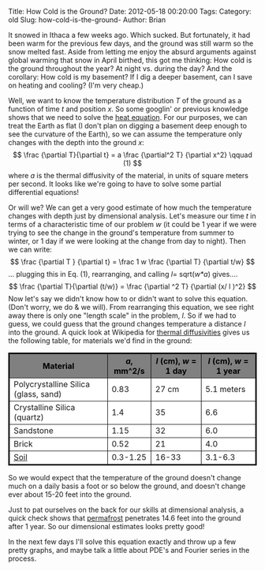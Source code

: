 Title: How Cold is the Ground?
Date: 2012-05-18 00:20:00
Tags: 
Category: old
Slug: how-cold-is-the-ground-
Author: Brian

It snowed in Ithaca a few weeks ago. Which sucked. But fortunately, it had been warm for the previous few days, and the ground was still warm so the snow melted fast. Aside from letting me enjoy the absurd arguments against global warming that snow in April birthed, this got me thinking: How cold is the ground throughout the year? At night vs. during the day? And the corollary: How cold is my basement? If I dig a deeper basement, can I save on heating and cooling? (I'm very cheap.)

<a name='more'></a>
 Well, we want to know the temperature distribution <i>T</i> of the ground as a function of time <i>t</i> and position <i>x</i>. So some googlin' or previous knowledge shows that we need to solve the <a href="http://en.wikipedia.org/wiki/Heat_equation">heat equation</a>. For our purposes, we can treat the Earth as flat (I don't plan on digging a basement deep enough to see the curvature of the Earth), so we can assume the temperature only changes with the depth into the ground <i>x</i>:
$$
 \frac {\partial T}{\partial t} = a \frac {\partial^2 T} {\partial x^2} \qquad (1)
$$
where <i>a</i> is the thermal diffusivity of the material, in units of square meters per second. It looks like we're going to have to solve some partial differential equations!

Or will we? We can get a very good estimate of how much the temperature changes with depth just by dimensional analysis. Let's measure our time <i>t</i> in terms of a characteristic time of our problem <i>w</i> (it could be 1 year if we were trying to see the change in the ground's temperature from summer to winter, or 1 day if we were looking at the change from day to night). Then we can write:
$$
\frac {\partial T } {\partial t} = \frac 1 w \frac {\partial T} {\partial t/w}
$$
 ... plugging this in Eq. (1), rearranging, and calling <i>l</i>= sqrt(<i>w*a</i>) gives....
$$
 \frac {\partial T}{\partial (t/w)} = \frac {\partial ^2 T} {\partial (x/ l )^2}
$$
Now let's say we didn't know how to or didn't want to solve this equation. (Don't worry, we do &amp; we will). From rearranging this equation, we see right away there is only one "length scale" in the problem, <i>l</i>. So if we had to guess, we could guess that the ground changes temperature a distance <i>l</i> into the ground. A quick look at Wikipedia for <a href="http://en.wikipedia.org/wiki/Thermal_diffusivity">thermal diffusivities</a> gives us the following table, for materials we'd find in the ground:
 <style type="text/css">.nobrtable br { display: none }</style><div class="nobrtable"><table border="2" bordercolor="black" cellpadding="3" cellspacing="3" style="background-color: white;"><tbody><tr style="background-color: gray; color: black; padding-bottom: 4px; padding-top: 5px;">  <th> Material </th><th><i>a</i>, mm^2/s</th><th><i>l</i> (cm), <i>w</i> = 1 day</th><th><i>l</i> (cm), <i>w</i> = 1 year</th></tr><tr><td>Polycrystalline Silica (glass, sand)</td><td>0.83</td><td>27 cm </td><td>5.1 meters</td></tr><tr><td>Crystalline Silica (quartz)</td><td>1.4</td><td>35 </td><td>6.6</td></tr><tr><td>Sandstone</td><td>1.15</td><td>32</td><td>6.0</td></tr><tr><td>Brick</td><td>0.52</td><td>21</td><td>4.0</td></tr><tr><td><a href="http://soilphysics.okstate.edu/software/SoilTemperature/document.pdf">Soil </a></td><td>0.3-1.25</td><td>16-33</td><td>3.1-6.3</td></tr></tbody></table></div> So we would expect that the temperature of the ground doesn't change much on a daily basis a foot or so below the ground, and doesn't change ever about 15-20 feet into the ground.

Just to pat ourselves on the back for our skills at dimensional analysis, a quick check shows that <a href="http://en.wikipedia.org/wiki/Permafrost#Time_to_form_deep_permafrost">permafrost</a> penetrates 14.6 feet into the ground after 1 year. So our dimensional estimates looks pretty good!

 In the next few days I'll solve this equation exactly and throw up a few pretty graphs, and maybe talk a little about PDE's and Fourier series in the process.
